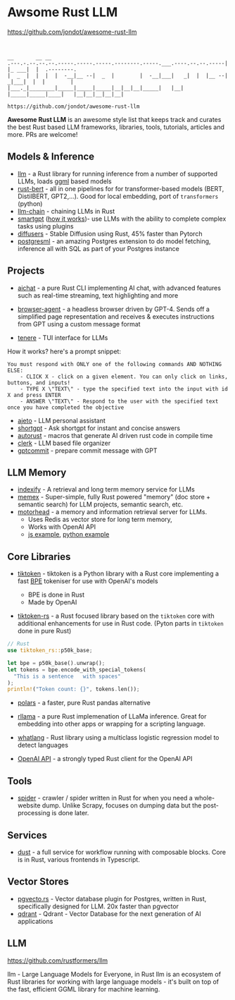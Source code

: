 
# Awsome Rust LLM

https://github.com/jondot/awesome-rust-llm


```

                                                                      __       __ __          
.---.-.--.--.--.-----.-----.-----.--------.-----.___.----.--.--.-----|  |_ ___|  |  .--------.
|  _  |  |  |  |  -__|__ --|  _  |        |  -__|___|   _|  |  |__ --|   _|___|  |  |        |
|___._|________|_____|_____|_____|__|__|__|_____|   |__| |_____|_____|____|   |__|__|__|__|__|

https://github.com/jondot/awesome-rust-llm
```
**Awesome Rust LLM** is an awesome style list that keeps track and curates the best Rust based LLM frameworks, libraries, tools, tutorials, articles and more. PRs are welcome!

## Models & Inference

* [llm](https://github.com/rustformers/llm) - a Rust library for running inference from a number of supported LLMs, loads [ggml](https://github.com/ggerganov/ggml) based models
* [rust-bert](https://github.com/guillaume-be/rust-bert) - all in one pipelines for for transformer-based models (BERT, DistilBERT, GPT2,...). Good for local embedding, port of `transformers` (python)
* [llm-chain](https://github.com/sobelio/llm-chain) - chaining LLMs in Rust
* [smartgpt](https://github.com/Cormanz/smartgpt) ([how it works](https://twitter.com/jondot/status/1660576729549664261))- use LLMs with the ability to complete complex tasks using plugins
* [diffusers](https://github.com/pykeio/diffusers) - Stable Diffusion using Rust, 45% faster than Pytorch
* [postgresml](https://github.com/postgresml/postgresml) - an amazing Postgres extension to do model fetching, inference all with SQL as part of your Postgres instance


## Projects

* [aichat](https://github.com/sigoden/aichat) - a pure Rust CLI implementing AI chat, with advanced features such as real-time streaming, text highlighting and more

* [browser-agent](https://github.com/m1guelpf/browser-agent/) - a headless browser driven by GPT-4. Sends off a simplified page representation and receives & executes instructions from GPT using a custom message format
* [tenere](https://github.com/pythops/tenere) - TUI interface for LLMs

How it works? here's a prompt snippet:

```
You must respond with ONLY one of the following commands AND NOTHING ELSE:
    - CLICK X - click on a given element. You can only click on links, buttons, and inputs!
    - TYPE X \"TEXT\" - type the specified text into the input with id X and press ENTER
    - ANSWER \"TEXT\" - Respond to the user with the specified text once you have completed the objective
```
* [ajeto](https://github.com/bausano/ajeto) - LLM personal assistant
* [shortgpt](https://github.com/rupeshs/shortgpt) - Ask shortgpt for instant and concise answers
* [autorust](https://github.com/minskylab/auto-rust) - macros that generate AI driven rust code in compile time
* [clerk](https://github.com/blankenshipz/clerk) - LLM based file organizer
* [gptcommit](https://github.com/zurawiki/gptcommit) - prepare commit message with GPT


## LLM Memory

* [indexify](https://github.com/diptanu/indexify) - A retrieval and long term memory service for LLMs
* [memex](https://github.com/spyglass-search/memex) - Super-simple, fully Rust powered "memory" (doc store + semantic search) for LLM projects, semantic search, etc.
* [motorhead](https://github.com/getmetal/motorhead) -  a memory and information retrieval server for LLMs.
    * Uses Redis as vector store for long term memory,
    * Works with OpenAI API
    * [js example](https://github.com/getmetal/motorhead/blob/main/examples/chat-js), [python example](https://github.com/getmetal/motorhead/blob/main/examples/chat-py)

## Core Libraries

* [tiktoken](https://github.com/openai/tiktoken) - tiktoken is a Python library with a Rust core implementing a fast [BPE](https://en.wikipedia.org/wiki/Byte_pair_encoding) tokeniser for use with OpenAI's models
    * BPE is done in Rust
    * Made by OpenAI

* [tiktoken-rs](https://github.com/zurawiki/tiktoken-rs) - a Rust focused library based on the `tiktoken` core with additional enhancements for use in Rust code. (Pyton parts in `tiktoken` done in pure Rust)

```rust
// Rust
use tiktoken_rs::p50k_base;

let bpe = p50k_base().unwrap();
let tokens = bpe.encode_with_special_tokens(
  "This is a sentence   with spaces"
);
println!("Token count: {}", tokens.len());
```

* [polars](https://github.com/pola-rs/polars) - a faster, pure Rust pandas alternative

* [rllama](https://github.com/Noeda/rllama) - a pure Rust implemenation of LLaMa inference. Great for embedding into other apps or wrapping for a scripting language.
* [whatlang](https://github.com/quickwit-oss/whichlang) - Rust library using a multiclass logistic regression model to detect languages

* [OpenAI API](https://github.com/uiuifree/rust-openai-chatgpt-api)  - a strongly typed Rust client for the OpenAI API

## Tools

* [spider](https://github.com/spider-rs/spider) - crawler / spider written in Rust for when you need a whole-website dump. Unlike Scrapy, focuses on dumping data but the post-processing is done later.

## Services

* [dust](https://github.com/dust-tt/dust) - a full service for workflow running with composable blocks. Core is in Rust, various frontends in Typescript.


## Vector Stores

* [pgvecto.rs](https://github.com/tensorchord/pgvecto.rs) - Vector database plugin for Postgres, written in Rust, specifically designed for LLM. 20x faster than pgvector
* [qdrant](https://github.com/qdrant/qdrant) - Qdrant - Vector Database for the next generation of AI applications



## LLM

https://github.com/rustformers/llm

llm - Large Language Models for Everyone, in Rust
llm is an ecosystem of Rust libraries for working with large language models - it's built on top of the fast, efficient GGML library for machine learning.



